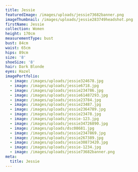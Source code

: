 ```yaml
---
title: Jessie
featuredImage: /images/uploads/jessie73682banner.png
imageThumbnail: /images/uploads/jessie283749headshot.png
firstName: Jessie
collection: Women
height: 170cm
measurementType: bust
bust: 84cm
waist: 65cm
hips: 89cm
size: '8'
shoeSize: '8'
hair: Dark Blonde
eyes: Hazel
imagePortfolio:
  - image: /images/uploads/jessie324678.jpg
  - image: /images/uploads/jessie6718.jpg
  - image: /images/uploads/jessie234786.jpg
  - image: /images/uploads/jessie61487293.jpg
  - image: /images/uploads/jessie23784.jpg
  - image: /images/uploads/jessie23487.jpg
  - image: /images/uploads/jessie2364789.jpg
  - image: /images/uploads/jessie23478.jpg
  - image: /images/uploads/jessie-123.jpg
  - image: /images/uploads/jessie34726890.jpg
  - image: /images/uploads/dsc08681.jpg
  - image: /images/uploads/jessie2347869.jpg
  - image: /images/uploads/jessie267389.jpg
  - image: /images/uploads/jessie30873420.jpg
  - image: /images/uploads/jessie-1234.jpg
  - image: /images/uploads/jessie73682banner.png
meta:
  title: Jessie
---
```


